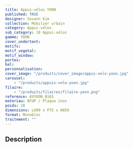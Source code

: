 ```yaml
---
title: Appui-vélos YOON
published: TRUE
designer: Sovann Kim
collection: Mobilier urbain
category: Appui-vélos
sub_category: 18 Appui-vélos
gamme: YOON
cover_undertext:
motifs:
motif_vegetal:
motif_window:
portes:
bal:
personnalisation:
cover_image: "/produits/cover_image/appui-velo-yoon.jpg"
carousel:
    - "/produits/appuis-velo-yoon.jpg"
filaire:
    - "/produits/filaires/filaire-yoon.png"
reference: AVYOON_0101
materiau: BFUP / Plaque inox
poids: 28
dimensions: L600 x P75 x H850
format: Monobloc
traitement: ""
---
```


## Description
